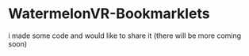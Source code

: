 # WatermelonVR-Bookmarklets
i made some code and would like to share it (there will be more coming soon)
